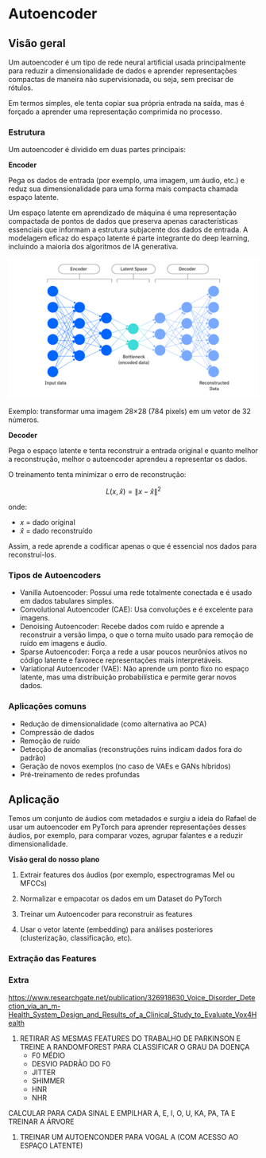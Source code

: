 # Autoencoder

## Visão geral

Um autoencoder é um tipo de rede neural artificial usada principalmente para reduzir a dimensionalidade de dados e aprender representações compactas de maneira não supervisionada, ou seja, sem precisar de rótulos.

Em termos simples, ele tenta copiar sua própria entrada na saída, mas é forçado a aprender uma representação comprimida no processo.

### Estrutura

Um autoencoder é dividido em duas partes principais:

<b>Encoder</b>

Pega os dados de entrada (por exemplo, uma imagem, um áudio, etc.) e reduz sua dimensionalidade para uma forma mais compacta chamada espaço latente.

Um espaço latente em aprendizado de máquina é uma representação compactada de pontos de dados que preserva apenas características essenciais que informam a estrutura subjacente dos dados de entrada. A modelagem eficaz do espaço latente é parte integrante do deep learning, incluindo a maioria dos algoritmos de IA generativa.


![alt text](image.png)

Exemplo: transformar uma imagem 28×28 (784 pixels) em um vetor de 32 números.

<b>Decoder</b>

Pega o espaço latente e tenta reconstruir a entrada original e quanto melhor a reconstrução, melhor o autoencoder aprendeu a representar os dados.

O treinamento tenta minimizar o erro de reconstrução:

$$L(x, \hat{x}) = \| x - \hat{x} \|^2$$

onde:
- $x$ = dado original
- $\hat{x}$ = dado reconstruído

Assim, a rede aprende a codificar apenas o que é essencial nos dados para reconstruí-los.

### Tipos de Autoencoders

- Vanilla Autoencoder: Possui uma rede totalmente conectada e é usado em dados tabulares simples.
- Convolutional Autoencoder (CAE): Usa convoluções e é excelente para imagens.
- Denoising Autoencoder: Recebe dados com ruído e aprende a reconstruir a versão limpa, o que o torna muito usado para remoção de ruído em imagens e áudio.
- Sparse Autoencoder: Força a rede a usar poucos neurônios ativos no código latente e favorece representações mais interpretáveis.
- Variational Autoencoder (VAE): Não aprende um ponto fixo no espaço latente, mas uma distribuição probabilística e permite gerar novos dados.

### Aplicações comuns

- Redução de dimensionalidade (como alternativa ao PCA)
- Compressão de dados
- Remoção de ruído
- Detecção de anomalias (reconstruções ruins indicam dados fora do padrão)
- Geração de novos exemplos (no caso de VAEs e GANs híbridos)
- Pré-treinamento de redes profundas

## Aplicação

Temos um conjunto de áudios com metadados e surgiu a ideia do Rafael de usar um autoencoder em PyTorch para aprender representações desses áudios, por exemplo, para comparar vozes, agrupar falantes e a reduzir dimensionalidade.

<b>Visão geral do nosso plano</b>

1. Extrair features dos áudios (por exemplo, espectrogramas Mel ou MFCCs)

2. Normalizar e empacotar os dados em um Dataset do PyTorch

3. Treinar um Autoencoder para reconstruir as features

4. Usar o vetor latente (embedding) para análises posteriores (clusterização, classificação, etc).

### Extração das Features


### Extra

https://www.researchgate.net/publication/326918630_Voice_Disorder_Detection_via_an_m-Health_System_Design_and_Results_of_a_Clinical_Study_to_Evaluate_Vox4Health

1. RETIRAR AS MESMAS FEATURES DO TRABALHO DE PARKINSON E TREINE A RANDOMFOREST PARA CLASSIFICAR O GRAU DA DOENÇA
    - F0 MÉDIO
    - DESVIO PADRÃO DO F0
    - JITTER
    - SHIMMER
    - HNR
    - NHR

CALCULAR PARA CADA SINAL E EMPILHAR A, E, I, O, U, KA, PA, TA E TREINAR A ÁRVORE

1. TREINAR UM AUTOENCONDER PARA VOGAL A (COM ACESSO AO ESPAÇO LATENTE)
